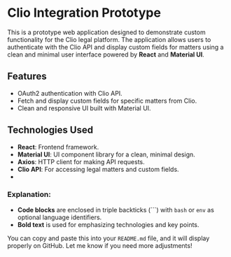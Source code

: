 # Clio Integration Prototype

This is a prototype web application designed to demonstrate custom functionality for the Clio legal platform. The application allows users to authenticate with the Clio API and display custom fields for matters using a clean and minimal user interface powered by **React** and **Material UI**.

## Features
- OAuth2 authentication with Clio API.
- Fetch and display custom fields for specific matters from Clio.
- Clean and responsive UI built with Material UI.

## Technologies Used
- **React**: Frontend framework.
- **Material UI**: UI component library for a clean, minimal design.
- **Axios**: HTTP client for making API requests.
- **Clio API**: For accessing legal matters and custom fields.
- 
### Explanation:
- **Code blocks** are enclosed in triple backticks (```) with `bash` or `env` as optional language identifiers.
- **Bold text** is used for emphasizing technologies and key points.

You can copy and paste this into your `README.md` file, and it will display properly on GitHub. Let me know if you need more adjustments!
